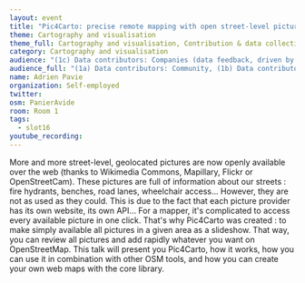 ```yaml
---
layout: event
title: "Pic4Carto: precise remote mapping with open street-level pictures"
theme: Cartography and visualisation
theme_full: Cartography and visualisation, Contribution & data collection
category: Cartography and visualisation
audience: "(1c) Data contributors: Companies (data feedback, driven by need of data...)"
audience_full: "(1a) Data contributors: Community, (1b) Data contributors: Public administration (open data, data feedback...), (1c) Data contributors: Companies (data feedback, driven by need of data...), (2b) Data users: Non-profit and public service"
name: Adrien Pavie
organization: Self-employed
twitter:
osm: PanierAvide
room: Room 1
tags:
  - slot16
youtube_recording:
---
```

More and more street-level, geolocated pictures are now openly available over the web (thanks to Wikimedia Commons, Mapillary, Flickr or OpenStreetCam). These pictures are full of information about our streets : fire hydrants, benches, road lanes, wheelchair access... However, they are not as used as they could. This is due to the fact that each picture provider has its own website, its own API... For a mapper, it's complicated to access every available picture in one click. That's why Pic4Carto was created : to make simply available all pictures in a given area as a slideshow. That way, you can review all pictures and add rapidly whatever you want on OpenStreetMap. This talk will present you Pic4Carto, how it works, how you can use it in combination with other OSM tools, and how you can create your own web maps with the core library.

